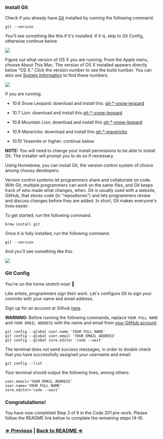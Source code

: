 ### Install Git

Check if you already have <a href="http://git-scm.com/" target="_blank">Git</a> installed by running the following command.

```
git --version
```

You'll see something like this if it's installed. If it is, skip to Git Config, otherwise continue below.

![](https://i.imgur.com/jBSs1qR.png)

Figure out what version of OS X you are running. From the Apple menu, choose About This Mac. The version of OS X installed appears directly below “OS X.” Click the version number to see the build number. You can also use <a href="https://support.apple.com/en-us/HT203001" target="_blank">System Information</a> to find these numbers.

![](https://support.apple.com/library/content/dam/edam/applecare/images/en_US/osx/yos_build_version.png)

If you are running:

- 10.6 Snow Leopard: download and install this: <a href="http://sourceforge.net/projects/git-osx-installer/files/git-2.3.5-intel-universal-snow-leopard.dmg/download" target="_blank">git-*-snow-leopard</a>

- 10.7 Lion: download and install this <a href="http://sourceforge.net/projects/git-osx-installer/files/git-2.3.5-intel-universal-snow-leopard.dmg/download" target="_blank">git-*-snow-leopard</a>

- 10.8 Mountain Lion: download and install this <a href="http://sourceforge.net/projects/git-osx-installer/files/git-2.3.5-intel-universal-snow-leopard.dmg/download" target="_blank">git-*-snow-leopard</a>

- 10.9 Mavericks: download and install this <a href="http://sourceforge.net/projects/git-osx-installer/files/git-2.5.3-intel-universal-mavericks.dmg/download" target="_blank">git-*-mavericks</a>

- 10.10 Yosemite or higher: continue below

**NOTE:** You will need to change your install permissions to be able to install Git. The installer will prompt you to do so if necessary.

Using Homebrew, you can install Git, the version control system of choice among choosy developers.

Version control systems let programmers share and collaborate on code. With Git, multiple programmers can work on the same files, and Git keeps track of who made what changes, when. Git is usually used with a website, GitHub, that stores code (in "repositories") and lets programmers review and discuss changes before they are added. In short, Git makes everyone's lives easier.

To get started, run the following command.
```
brew install git
```

Once it is fully installed, run the following command.

```
git --version
```

And you'll see something like this.

![](https://i.imgur.com/jBSs1qR.png)

### Git Config

You're on the home stretch now! :racehorse:

Like artists, programmers sign their work. Let's configure Git to sign your commits with your name and email address.

Sign up for an account at Github <a href="https://github.com" target="_blank">here</a>.

**WARNING:** Before running the following commands, replace `YOUR FULL NAME` and `YOUR EMAIL ADDRESS` with the name and email from <a href="https://github.com/settings/profile" target="_blank">your GitHub account</a>.

```
git config --global user.name 'YOUR FULL NAME'
git config --global user.email 'YOUR EMAIL ADDRESS'
git config --global core.editor 'code --wait'
```

The terminal does not send success messages, in order to double check that you have successfully assigned your username and email:

```
git config --list
```

Your terminal should output the following lines, among others:

```
user.email='YOUR EMAIL ADDRESS'
user.name='YOUR FULL NAME'
core.editor='code --wait'
```

### Congratulations!

You have now completed Step 3 of 9 in the Code 201 pre-work. Please follow the README link below to complete the remaining steps (4-9).

### [⇐ Previous](3_vscode.md) | [Back to README ⇒](../../../../)
